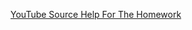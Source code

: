 [YouTube Source Help For The Homework](https://www.youtube.com/playlist?list=PL6DEHvciXKeUx4P32B3hKMK1t6mC8RhsW)